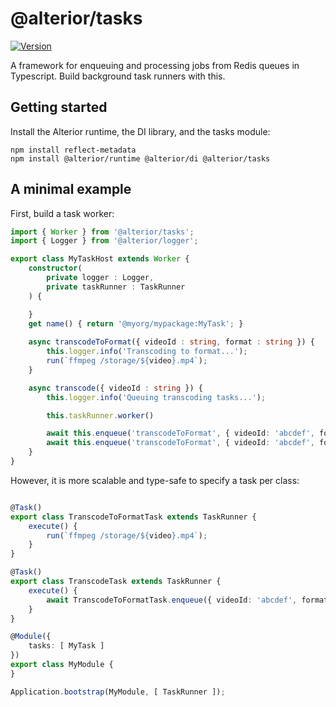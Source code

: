 # @alterior/tasks
[![Version](https://img.shields.io/npm/v/@alterior/tasks.svg)](https://www.npmjs.com/package/@alterior/tasks)

A framework for enqueuing and processing jobs from Redis queues in Typescript. Build background task runners with this. 

## Getting started

Install the Alterior runtime, the DI library, and the tasks module:

```
npm install reflect-metadata
npm install @alterior/runtime @alterior/di @alterior/tasks
```

## A minimal example

First, build a task worker:

```typescript
import { Worker } from '@alterior/tasks';
import { Logger } from '@alterior/logger';

export class MyTaskHost extends Worker {
    constructor(
        private logger : Logger,
        private taskRunner : TaskRunner
    ) {

    }
    get name() { return '@myorg/mypackage:MyTask'; }
    
    async transcodeToFormat({ videoId : string, format : string }) {
        this.logger.info('Transcoding to format...');
        run(`ffmpeg /storage/${video}.mp4`);
    }

    async transcode({ videoId : string }) {
        this.logger.info('Queuing transcoding tasks...');

        this.taskRunner.worker()

        await this.enqueue('transcodeToFormat', { videoId: 'abcdef', format: '1080p' });
        await this.enqueue('transcodeToFormat', { videoId: 'abcdef', format: '720p' });
    }
}
```

However, it is more scalable and type-safe to specify a task per class:

```typescript

@Task()
export class TranscodeToFormatTask extends TaskRunner {
    execute() {
        run(`ffmpeg /storage/${video}.mp4`);
    }
}

@Task()
export class TranscodeTask extends TaskRunner {
    execute() {
        await TranscodeToFormatTask.enqueue({ videoId: 'abcdef', format: '1080p' });
    }
}

@Module({
    tasks: [ MyTask ]
})
export class MyModule {
}

Application.bootstrap(MyModule, [ TaskRunner ]);
```

